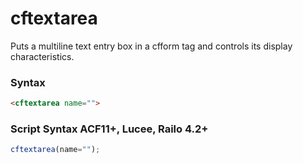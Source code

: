 # cftextarea

Puts a multiline text entry box in a cfform tag and
 controls its display characteristics.

### Syntax

```html
<cftextarea name="">
```

### Script Syntax ACF11+, Lucee, Railo 4.2+

```javascript
cftextarea(name="");
```

